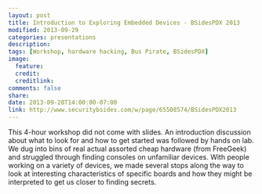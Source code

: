 ```yaml
---
layout: post
title: Introduction to Exploring Embedded Devices - BSidesPDX 2013
modified: 2013-09-29
categories: presentations
description:
tags: [Workshop, hardware hacking, Bus Pirate, BSidesPDX]
image:
  feature:
  credit:
  creditlink:
comments: false
share:
date: 2013-09-28T14:00:00-07:00
link: http://www.securitybsides.com/w/page/65508574/BSidesPDX2013
---
```


This 4-hour workshop did not come with slides.  An introduction discussion about what to look for and how to get started was followed by hands on lab.  We dug into bins of real actual assorted cheap hardware (from FreeGeek) and struggled through finding consoles on unfamiliar devices.  With people working on a variety of devices, we made several stops along the way to look at interesting characteristics of specific boards and how they might be interpreted to get us closer to finding secrets.
